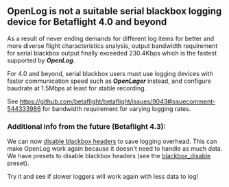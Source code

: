 ## OpenLog is not a suitable serial blackbox logging device for Betaflight 4.0 and beyond

As a result of never ending demands for different log items for better and more diverse flight characteristics analysis, output bandwidth requirement for serial blackbox output finally exceeded 230.4Kbps which is the fastest supported by **_OpenLog_**.

For 4.0 and beyond, serial blackbox users must use logging devices with faster communication speed such as _**OpenLager**_ instead, and configure baudrate at 1.5Mbps at least for stable recording.

See https://github.com/betaflight/betaflight/issues/9043#issuecomment-544333986 for bandwidth requirement for varying logging rates.

### Additional info from the future (Betaflight 4.3):

We can now [disable blackbox headers](https://github.com/betaflight/betaflight/pull/9726) to save logging overhead. This can make OpenLog work again because it doesn't need to handle as much data. We have presets to disable blackbox headers (see the [blackbox_disable](https://github.com/betaflight/firmware-presets/blob/master/presets/4.3/other/blackbox_disable.txt) preset).

Try it and see if slower loggers will work again with less data to log!
